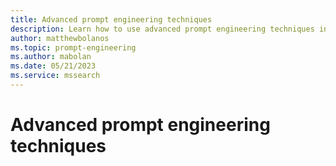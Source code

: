 ```yaml
---
title: Advanced prompt engineering techniques
description: Learn how to use advanced prompt engineering techniques in Semantic Kernel
author: matthewbolanos
ms.topic: prompt-engineering
ms.author: mabolan
ms.date: 05/21/2023
ms.service: mssearch
---
```

# Advanced prompt engineering techniques
